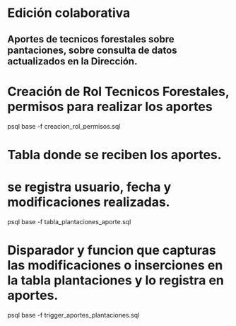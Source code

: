 # Edición colaborativa
## Aportes de tecnicos forestales sobre pantaciones, sobre consulta de datos actualizados en la Dirección.

# Creación de Rol Tecnicos Forestales, permisos para realizar los aportes
psql base -f creacion_rol_permisos.sql

# Tabla donde se reciben los aportes.
# se registra usuario, fecha y modificaciones realizadas.
psql base -f tabla_plantaciones_aporte.sql

# Disparador y funcion que capturas las modificaciones o inserciones en la tabla plantaciones y lo registra en aportes.
psql base -f trigger_aportes_plantaciones.sql
